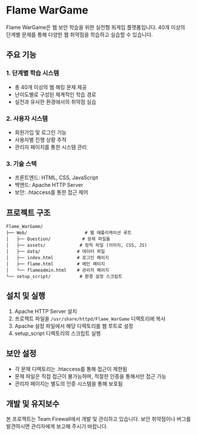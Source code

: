 # Flame WarGame

Flame WarGame은 웹 보안 학습을 위한 실전형 워게임 플랫폼입니다. 40개 이상의 단계별 문제를 통해 다양한 웹 취약점을 학습하고 실습할 수 있습니다.

## 주요 기능

### 1. 단계별 학습 시스템
- 총 40개 이상의 웹 해킹 문제 제공
- 난이도별로 구성된 체계적인 학습 경로
- 실전과 유사한 환경에서의 취약점 실습

### 2. 사용자 시스템
- 회원가입 및 로그인 기능
- 사용자별 진행 상황 추적
- 관리자 페이지를 통한 시스템 관리

### 3. 기술 스택
- 프론트엔드: HTML, CSS, JavaScript
- 백엔드: Apache HTTP Server
- 보안: .htaccess를 통한 접근 제어

## 프로젝트 구조
```
Flame_WarGame/
├── Web/                      # 웹 애플리케이션 루트
│   ├── Question/            # 문제 파일들
│   ├── assets/             # 정적 파일 (이미지, CSS, JS)
│   ├── data/              # 데이터 파일
│   ├── index.html         # 로그인 페이지
│   ├── flame.html         # 메인 페이지
│   └── flameadmin.html    # 관리자 페이지
└── setup_script/           # 환경 설정 스크립트 
```

## 설치 및 실행
1. Apache HTTP Server 설치
2. 프로젝트 파일을 `/usr/share/httpd/Flame_WarGame` 디렉토리에 복사
3. Apache 설정 파일에서 해당 디렉토리를 웹 루트로 설정
4. setup_script 디렉토리의 스크립트 실행

## 보안 설정
- 각 문제 디렉토리는 .htaccess를 통해 접근이 제한됨
- 문제 파일은 직접 접근이 불가능하며, 적절한 인증을 통해서만 접근 가능
- 관리자 페이지는 별도의 인증 시스템을 통해 보호됨

## 개발 및 유지보수
본 프로젝트는 Team Firewall에서 개발 및 관리하고 있습니다. 보안 취약점이나 버그를 발견하시면 관리자에게 보고해 주시기 바랍니다.
